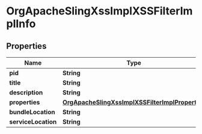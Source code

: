 

# OrgApacheSlingXssImplXSSFilterImplInfo

## Properties

Name | Type | Description | Notes
------------ | ------------- | ------------- | -------------
**pid** | **String** |  |  [optional]
**title** | **String** |  |  [optional]
**description** | **String** |  |  [optional]
**properties** | [**OrgApacheSlingXssImplXSSFilterImplProperties**](OrgApacheSlingXssImplXSSFilterImplProperties.md) |  |  [optional]
**bundleLocation** | **String** |  |  [optional]
**serviceLocation** | **String** |  |  [optional]




